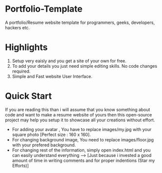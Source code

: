 # Portfolio-Template
A portfolio/Resume website template for programmers, geeks, developers, hackers etc.

# Highlights
1. Setup very eaisly and you get a site of your own for free.
2. To add your details you just need simple editing skills. No code changes required.
3. Simple and Fast website User Interface.

# Quick Start
If you are reading this than i will assume that you know something about code and want to make a resume website of yours then this open-source project may help you setup it to showcase all your creations without effort.
- For adding your avatar , You have to replace images/my.jpg with your square photo [Perfect size : 160 x 160].
- For changing background image, You need to replace images/floor.jpg with your prefered background.
- For changing rest of the information, simply open index.html and you can easily understand everything --> [Just because i invested a good amount of time in writing comments and for proper indentions (Star my Efforts)]

